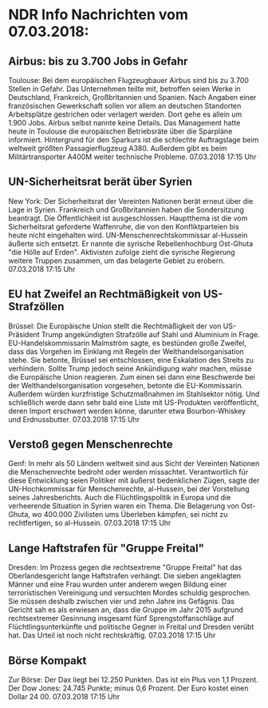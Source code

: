 # NDR Info Nachrichten vom 07.03.2018:


## Airbus: bis zu 3.700 Jobs in Gefahr
Toulouse: Bei dem europäischen Flugzeugbauer Airbus sind bis zu 3.700 Stellen in Gefahr. Das Unternehmen teilte mit, betroffen seien Werke in Deutschland, Frankreich, Großbritannien und Spanien. Nach Angaben einer französischen Gewerkschaft sollen vor allem an deutschen Standorten Arbeitsplätze gestrichen oder verlagert werden. Dort gehe es allein um 1.900 Jobs. Airbus selbst nannte keine Details. Das Management hatte heute in Toulouse die europäischen Betriebsräte über die Sparpläne informiert. Hintergrund für den Sparkurs ist die schlechte Auftragslage beim weltweit größten Passagierflugzeug A380. Außerdem gibt es beim Militärtransporter A400M weiter technische Probleme. 07.03.2018 17:15 Uhr 

## UN-Sicherheitsrat berät über Syrien
New York: Der Sicherheitsrat der Vereinten Nationen berät erneut über die Lage in Syrien. Frankreich und Großbritannien haben die Sondersitzung beantragt. Die Öffentlichkeit ist ausgeschlossen. Hauptthema ist die vom Sicherheitsrat geforderte Waffenruhe, die von den Konfliktparteien bis heute nicht eingehalten wird. UN-Menschenrechtskommissar al-Hussein äußerte sich entsetzt. Er nannte die syrische Rebellenhochburg Ost-Ghuta "die Hölle auf Erden". Aktivisten zufolge zieht die syrische Regierung weitere Truppen zusammen, um das belagerte Gebiet zu erobern. 07.03.2018 17:15 Uhr 

## EU hat  Zweifel an Rechtmäßigkeit von US-Strafzöllen
Brüssel: Die Europäische Union stellt die Rechtmäßigkeit der von US-Präsident Trump angekündigten Strafzölle auf Stahl und Aluminium in Frage. EU-Handelskommissarin Malmström sagte, es bestünden große Zweifel, dass das Vorgehen im Einklang mit Regeln der Welthandelsorganisation stehe. Sie betonte, Brüssel sei entschlossen, eine Eskalation des Streits zu verhindern. Sollte Trump jedoch seine Ankündigung wahr machen, müsse die Europäische Union reagieren. Zum einen sei dann eine Beschwerde bei der Welthandelsorganisation vorgesehen, betonte die EU-Kommissarin. Außerdem würden kurzfristige Schutzmaßnahmen im Stahlsektor nötig. Und schließlich werde dann sehr bald eine Liste mit US-Produkten veröffentlicht, deren Import erschwert werden könne, darunter etwa Bourbon-Whiskey und Erdnussbutter. 07.03.2018 17:15 Uhr 

## Verstoß gegen Menschenrechte
Genf: In mehr als 50 Ländern weltweit sind aus Sicht der Vereinten Nationen die Menschenrechte bedroht oder werden missachtet. Verantwortlich für diese Entwicklung seien Politiker mit äußerst bedenklichen Zügen, sagte der UN-Hochkommissar für Menschenrechte, al-Hussein, bei der Vorstellung seines Jahresberichts. Auch die Flüchtlingspolitik in Europa und die verheerende Situation in Syrien waren ein Thema. Die Belagerung von Ost-Ghuta, wo 400.000 Zivilisten ums Überleben kämpfen, sei nicht zu rechtfertigen, so al-Hussein. 07.03.2018 17:15 Uhr 

## Lange Haftstrafen für "Gruppe Freital"
Dresden: Im Prozess gegen die rechtsextreme "Gruppe Freital" hat das Oberlandesgericht lange Haftstrafen verhängt. Die sieben angeklagten Männer und eine Frau wurden unter anderem wegen Bildung einer terroristischen Vereinigung und versuchten Mordes schuldig gesprochen. Sie müssen deshalb zwischen vier und zehn Jahre ins Gefägnis. Das Gericht sah es als erwiesen an, dass die Gruppe im Jahr 2015 aufgrund rechtsextremer Gesinnung insgesamt fünf Sprengstoffanschläge auf Flüchtlingsunterkünfte und politische Gegner in Freital und Dresden verübt hat. Das Urteil ist noch nicht rechtskräftig. 07.03.2018 17:15 Uhr 

## Börse Kompakt
Zur Börse: Der Dax liegt bei 12.250 Punkten. Das ist ein Plus von 1,1 Prozent. Der Dow Jones: 24.745 Punkte; minus 0,6 Prozent. Der Euro kostet einen Dollar 24 00. 07.03.2018 17:15 Uhr 
